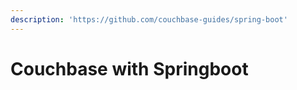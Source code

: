 ```yaml
---
description: 'https://github.com/couchbase-guides/spring-boot'
---
```


# Couchbase with Springboot

